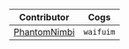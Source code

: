 | Contributor | Cogs |
| --- | --- |
| [PhantomNimbi][PHANTOMNIMBI] | `waifuim` |

[PHANTOMNIMBI]: https://github.com/PhantomNimbi